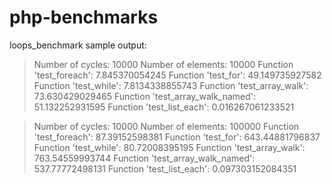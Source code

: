# php-benchmarks

loops_benchmark sample output:

> Number of cycles: 10000
> Number of elements: 10000
> Function 'test_foreach': 7.845370054245
> Function 'test_for': 49.149735927582
> Function 'test_while': 7.8134338855743
> Function 'test_array_walk': 73.630429029465
> Function 'test_array_walk_named': 51.132252931595
> Function 'test_list_each': 0.016267061233521

> Number of cycles: 10000
> Number of elements: 100000
> Function 'test_foreach': 87.39152598381
> Function 'test_for': 643.44881796837
> Function 'test_while': 80.72008395195
> Function 'test_array_walk': 763.54559993744
> Function 'test_array_walk_named': 537.77772498131
> Function 'test_list_each': 0.097303152084351


